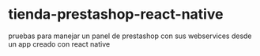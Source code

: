 # tienda-prestashop-react-native
pruebas para manejar un panel de prestashop con sus webservices desde un app creado con react native
